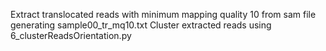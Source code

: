 Extract translocated reads with minimum mapping quality 10 from sam file generating sample00_tr_mq10.txt
Cluster extracted reads using 6_clusterReadsOrientation.py

